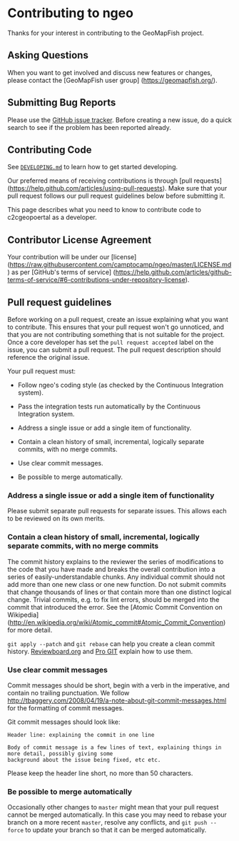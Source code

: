 # Contributing to ngeo

Thanks for your interest in contributing to the GeoMapFish project.

## Asking Questions

When you want to get involved and discuss new features or changes, please contact the [GeoMapFish user group]
(https://geomapfish.org/).


## Submitting Bug Reports

Please use the [GitHub issue tracker](https://github.com/camptocamp/ngeo/issues). Before creating a
new issue, do a quick search to see if the problem has been reported already.


## Contributing Code

See [`DEVELOPING.md`](https://github.com/camptocamp/ngeo/blob/master/DEVELOPING.md) to learn how to
get started developing.

Our preferred means of receiving contributions is through [pull requests]
(https://help.github.com/articles/using-pull-requests). Make sure that your pull request follows our pull
request guidelines below before submitting it.

This page describes what you need to know to contribute code to c2cgeopoertal as a developer.


## Contributor License Agreement

Your contribution will be under our [license]
(https://raw.githubusercontent.com/camptocamp/ngeo/master/LICENSE.md) as per
[GitHub's terms of service]
(https://help.github.com/articles/github-terms-of-service/#6-contributions-under-repository-license).


## Pull request guidelines

Before working on a pull request, create an issue explaining what you want to contribute. This ensures that
your pull request won't go unnoticed, and that you are not contributing something that is not suitable for
the project. Once a core developer has set the `pull request accepted` label on the issue, you can submit a
pull request. The pull request description should reference the original issue.

Your pull request must:

 * Follow ngeo's coding style (as checked by the Continuous Integration system).

 * Pass the integration tests run automatically by the Continuous Integration system.

 * Address a single issue or add a single item of functionality.

 * Contain a clean history of small, incremental, logically separate commits, with no merge commits.

 * Use clear commit messages.

 * Be possible to merge automatically.


### Address a single issue or add a single item of functionality

Please submit separate pull requests for separate issues.  This allows each to be reviewed on its own merits.


### Contain a clean history of small, incremental, logically separate commits, with no merge commits

The commit history explains to the reviewer the series of modifications to the code that you have made and
breaks the overall contribution into a series of easily-understandable chunks.  Any individual commit should
not add more than one new class or one new function.  Do not submit commits that change thousands of lines
or that contain more than one distinct logical change.  Trivial commits, e.g. to fix lint errors, should be
merged into the commit that introduced the error.  See the [Atomic Commit Convention on Wikipedia]
(http://en.wikipedia.org/wiki/Atomic_commit#Atomic_Commit_Convention) for more detail.

`git apply --patch` and `git rebase` can help you create a clean commit history.
[Reviewboard.org](http://www.reviewboard.org/docs/codebase/dev/git/clean-commits/)
and [Pro GIT](http://git-scm.com/book/en/Git-Tools-Rewriting-History) explain how to use them.


### Use clear commit messages

Commit messages should be short, begin with a verb in the imperative, and
contain no trailing punctuation. We follow
http://tbaggery.com/2008/04/19/a-note-about-git-commit-messages.html
for the formatting of commit messages.

Git commit messages should look like:

    Header line: explaining the commit in one line

    Body of commit message is a few lines of text, explaining things in more detail, possibly giving some
    background about the issue being fixed, etc etc.

Please keep the header line short, no more than 50 characters.

### Be possible to merge automatically

Occasionally other changes to `master` might mean that your pull request cannot be merged automatically.
In this case you may need to rebase your branch on a more recent `master`, resolve any conflicts, and
`git push --force` to update your branch so that it can be merged automatically.
